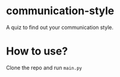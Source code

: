 # communication-style
A quiz to find out your communication style.

# How to use?
Clone the repo and run `main.py`
